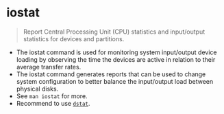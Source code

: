 # iostat

> Report Central Processing Unit (CPU) statistics and input/output statistics for devices and partitions.

- The iostat command is used for monitoring system input/output device loading by observing the time the devices are active in relation to their average transfer rates.
- The iostat command generates reports that can be used to change system configuration to better balance the input/output load between physical disks.
- See `man iostat` for more.
- Recommend to use [`dstat`](/cmd/d/dstat.md).
